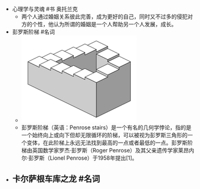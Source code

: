 - 心理学与灵魂 #书 奥托兰克
	- 两个人通过婚姻关系彼此完善，成为更好的自己，同时又不过多的侵犯对方的个性，他认为所谓的婚姻是一个人帮助另一个人发展，成长。
- 彭罗斯阶梯 #名词
	- ![image.png](../assets/image_1661742233285_0.png)
	- 彭罗斯阶梯（英语：Penrose stairs）是一个有名的几何学悖论，指的是一个始终向上或向下但却无限循环的阶梯，可以被视为彭罗斯三角形的一个变体，在此阶梯上永远无法找到最高的一点或者最低的一点。彭罗斯阶梯由英国数学家罗杰·彭罗斯（Roger Penrose）及其父亲遗传学家莱昂内尔·彭罗斯（Lionel Penrose）于1958年提出[1]。
- 卡尔萨根车库之龙 #名词
	-